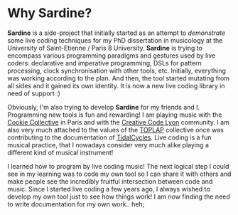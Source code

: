 # Why Sardine?

**Sardine** is a side-project that initially started as an attempt to *demonstrate* some live coding techniques for my PhD dissertation in musicology at the University of Saint-Etienne / Paris 8 University. **Sardine** is trying to encompass various programming paradigms and gestures used by live coders: declarative and imperative programming, DSLs for pattern processing, clock synchronisation with other tools, etc. Initially, everything was working according to the plan. And then, the tool started mutating from all sides and it gained its own identity. It is now a new live coding library in need of support :)

Obviously, I'm also trying to develop **Sardine** for my friends and I. Programming new tools is fun and rewarding! I am playing music with the [Cookie Collective](https://cookie.paris/) in Paris and with the [Creative Code Lyon](https://discord.gg/arRBSfdXV3) community. I am also very much attached to the values of the [TOPLAP](https://toplap.org/) collective once was contributing to the documentation of [TidalCycles](https://tidalcycles.org/). Live coding is a fun musical practice, that I nowadays consider very much alike playing a different kind of musical instrument!

I learned how to program by live coding music! The next logical step I could see in my learning was to code my own tool so I can share it with others and make people see the incredibly fruitful intersection between code and music. Since I started live coding a few years ago, I always wished to develop my own tool just to see how things work! I am now finding the need to write documentation for my own work.. heh;
